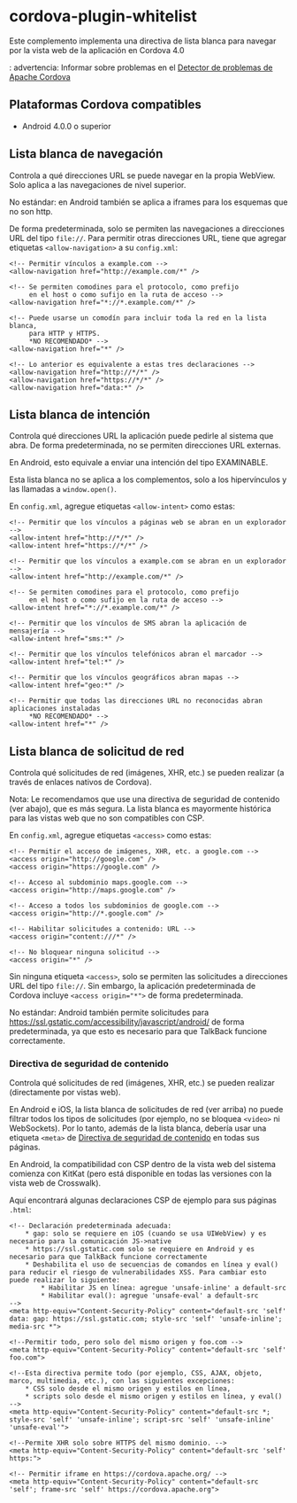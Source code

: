 <!--
# license: Licensed to the Apache Software Foundation (ASF) under one
#         or more contributor license agreements.  See the NOTICE file
#         distributed with this work for additional information
#         regarding copyright ownership.  The ASF licenses this file
#         to you under the Apache License, Version 2.0 (the
#         "License"); you may not use this file except in compliance
#         with the License.  You may obtain a copy of the License at
#
#           http://www.apache.org/licenses/LICENSE-2.0
#
#         Unless required by applicable law or agreed to in writing,
#         software distributed under the License is distributed on an
#         "AS IS" BASIS, WITHOUT WARRANTIES OR CONDITIONS OF ANY
#         KIND, either express or implied.  See the License for the
#         specific language governing permissions and limitations
#         under the License.
-->

# cordova-plugin-whitelist

Este complemento implementa una directiva de lista blanca para navegar por la vista web de la aplicación en Cordova 4.0

: advertencia: Informar sobre problemas en el [Detector de problemas de Apache Cordova](https://issues.apache.org/jira/issues/?jql=project%20%3D%20CB%20AND%20status%20in%20%28Open%2C%20%22In%20Progress%22%2C%20Reopened%29%20AND%20resolution%20%3D%20Unresolved%20AND%20component%20%3D%20%22Plugin%20Whitelist%22%20ORDER%20BY%20priority%20DESC%2C%20summary%20ASC%2C%20updatedDate%20DESC)


## Plataformas Cordova compatibles

* Android 4.0.0 o superior

## Lista blanca de navegación
Controla a qué direcciones URL se puede navegar en la propia WebView.
Solo aplica a las navegaciones de nivel superior.

No estándar: en Android también se aplica a iframes para los esquemas que no son http.

De forma predeterminada, solo se permiten las navegaciones a direcciones URL del tipo `file://`. Para permitir otras direcciones URL, tiene que agregar etiquetas `<allow-navigation>` a su `config.xml`:

    <!-- Permitir vínculos a example.com -->
    <allow-navigation href="http://example.com/*" />

    <!-- Se permiten comodines para el protocolo, como prefijo
         en el host o como sufijo en la ruta de acceso -->
    <allow-navigation href="*://*.example.com/*" />

    <!-- Puede usarse un comodín para incluir toda la red en la lista blanca,
         para HTTP y HTTPS.
         *NO RECOMENDADO* -->
    <allow-navigation href="*" />

    <!-- Lo anterior es equivalente a estas tres declaraciones -->
    <allow-navigation href="http://*/*" />
    <allow-navigation href="https://*/*" />
    <allow-navigation href="data:*" />

## Lista blanca de intención
Controla qué direcciones URL la aplicación puede pedirle al sistema que abra.
De forma predeterminada, no se permiten direcciones URL externas.

En Android, esto equivale a enviar una intención del tipo EXAMINABLE.

Esta lista blanca no se aplica a los complementos, solo a los hipervínculos y las llamadas a `window.open()`.

En `config.xml`, agregue etiquetas `<allow-intent>` como estas:

    <!-- Permitir que los vínculos a páginas web se abran en un explorador -->
    <allow-intent href="http://*/*" />
    <allow-intent href="https://*/*" />

    <!-- Permitir que los vínculos a example.com se abran en un explorador -->
    <allow-intent href="http://example.com/*" />

    <!-- Se permiten comodines para el protocolo, como prefijo
         en el host o como sufijo en la ruta de acceso -->
    <allow-intent href="*://*.example.com/*" />

    <!-- Permitir que los vínculos de SMS abran la aplicación de mensajería -->
    <allow-intent href="sms:*" />

    <!-- Permitir que los vínculos telefónicos abran el marcador -->
    <allow-intent href="tel:*" />

    <!-- Permitir que los vínculos geográficos abran mapas -->
    <allow-intent href="geo:*" />

    <!-- Permitir que todas las direcciones URL no reconocidas abran aplicaciones instaladas
         *NO RECOMENDADO* -->
    <allow-intent href="*" />

## Lista blanca de solicitud de red
Controla qué solicitudes de red (imágenes, XHR, etc.) se pueden realizar (a través de enlaces nativos de Cordova).

Nota: Le recomendamos que use una directiva de seguridad de contenido (ver abajo), que es más segura. La lista blanca es mayormente histórica para las vistas web que no son compatibles con CSP.

En `config.xml`, agregue etiquetas `<access>` como estas:

    <!-- Permitir el acceso de imágenes, XHR, etc. a google.com -->
    <access origin="http://google.com" />
    <access origin="https://google.com" />

    <!-- Acceso al subdominio maps.google.com -->
    <access origin="http://maps.google.com" />

    <!-- Acceso a todos los subdominios de google.com -->
    <access origin="http://*.google.com" />

    <!-- Habilitar solicitudes a contenido: URL -->
    <access origin="content:///*" />

    <!-- No bloquear ninguna solicitud -->
    <access origin="*" />

Sin ninguna etiqueta `<access>`, solo se permiten las solicitudes a direcciones URL del tipo `file://`. Sin embargo, la aplicación predeterminada de Cordova incluye `<access origin="*">` de forma predeterminada.

No estándar: Android también permite solicitudes para https://ssl.gstatic.com/accessibility/javascript/android/ de forma predeterminada, ya que esto es necesario para que TalkBack funcione correctamente.

### Directiva de seguridad de contenido
Controla qué solicitudes de red (imágenes, XHR, etc.) se pueden realizar (directamente por vistas web).

En Android e iOS, la lista blanca de solicitudes de red (ver arriba) no puede filtrar todos los tipos de solicitudes (por ejemplo, no se bloquea `<video>` ni WebSockets). Por lo tanto, además de la lista blanca, debería usar una etiqueta `<meta>` de [Directiva de seguridad de contenido](http://content-security-policy.com/) en todas sus páginas.

En Android, la compatibilidad con CSP dentro de la vista web del sistema comienza con KitKat (pero está disponible en todas las versiones con la vista web de Crosswalk).

Aquí encontrará algunas declaraciones CSP de ejemplo para sus páginas `.html`:

    <!-- Declaración predeterminada adecuada:
        * gap: solo se requiere en iOS (cuando se usa UIWebView) y es necesario para la comunicación JS->native
        * https://ssl.gstatic.com solo se requiere en Android y es necesario para que TalkBack funcione correctamente
        * Deshabilita el uso de secuencias de comandos en línea y eval() para reducir el riesgo de vulnerabilidades XSS. Para cambiar esto puede realizar lo siguiente:
            * Habilitar JS en línea: agregue 'unsafe-inline' a default-src
            * Habilitar eval(): agregue 'unsafe-eval' a default-src
    -->
    <meta http-equiv="Content-Security-Policy" content="default-src 'self' data: gap: https://ssl.gstatic.com; style-src 'self' 'unsafe-inline'; media-src *">

    <!--Permitir todo, pero solo del mismo origen y foo.com -->
    <meta http-equiv="Content-Security-Policy" content="default-src 'self' foo.com">

    <!--Esta directiva permite todo (por ejemplo, CSS, AJAX, objeto, marco, multimedia, etc.), con las siguientes excepciones: 
        * CSS solo desde el mismo origen y estilos en línea,
        * scripts solo desde el mismo origen y estilos en línea, y eval()
    -->
    <meta http-equiv="Content-Security-Policy" content="default-src *; style-src 'self' 'unsafe-inline'; script-src 'self' 'unsafe-inline' 'unsafe-eval'">

    <!--Permite XHR solo sobre HTTPS del mismo dominio. -->
    <meta http-equiv="Content-Security-Policy" content="default-src 'self' https:">

    <!-- Permitir iframe en https://cordova.apache.org/ -->
    <meta http-equiv="Content-Security-Policy" content="default-src 'self'; frame-src 'self' https://cordova.apache.org">
